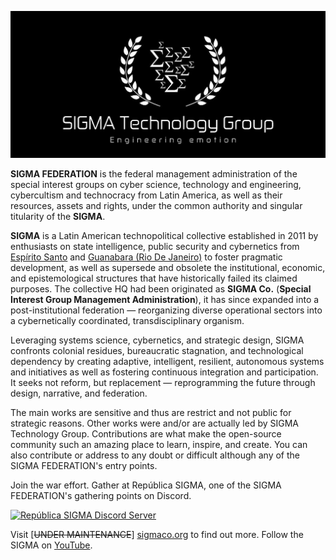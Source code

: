 ![SIGMA](/images/sigma-tech-banner.png)

**SIGMA FEDERATION** is the federal management administration of the special interest groups on cyber science, technology and engineering, cybercultism and technocracy from Latin America, as well as their resources, assets and rights, under the common authority and singular titularity of the **SIGMA**.

**SIGMA** is a Latin American technopolitical collective established in 2011 by enthusiasts on state intelligence, public security and cybernetics from [Espírito Santo](https://en.wikipedia.org/wiki/Esp%C3%ADrito_Santo) and [Guanabara (Rio De Janeiro)](https://en.wikipedia.org/wiki/Rio_de_Janeiro_(state)) to foster pragmatic development, as well as supersede and obsolete the institutional, economic, and epistemological structures that have historically failed its claimed purposes. The collective HQ had been originated as **SIGMA Co.** (**Special Interest Group Management Administration**), it has since expanded into a post-institutional federation — reorganizing diverse operational sectors into a cybernetically coordinated, transdisciplinary organism.

Leveraging systems science, cybernetics, and strategic design, SIGMA confronts colonial residues, bureaucratic stagnation, and technological dependency by creating adaptive, intelligent, resilient, autonomous systems and initiatives as well as fostering continuous integration and participation. It seeks not reform, but replacement — reprogramming the future through design, narrative, and federation.

The main works are sensitive and thus are restrict and not public for strategic reasons. Other works were and/or are actually led by SIGMA Technology Group.
Contributions are what make the open-source community such an amazing place to learn, inspire, and create.
You can also contribute or address to any doubt or difficult although any of the SIGMA FEDERATION's entry points.


Join the war effort. Gather at República SIGMA, one of the SIGMA FEDERATION's gathering points on Discord.

[![República SIGMA Discord Server](https://discord.com/api/guilds/349379672351571969/widget.png?style=banner2)](https://sigmaco.org/discord)

Visit \[~~UNDER MAINTENANCE~~\] [sigmaco.org](https://sigmaco.org) to find out more.
Follow the SIGMA on [YouTube](https://www.youtube.com/@sigmaco_org).
